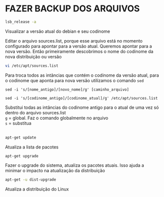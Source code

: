 # FAZER BACKUP DOS ARQUIVOS

```bash
lsb_release -a
```
Visualizar a versão atual do debian e seu codinome

Editar o arquivo sources.list, porque esse arquivo está no momento configurado para apontar para a versão atual. Queremos apontar para a nova versão. Então primeiramente descobrimos o nome do codinome da nova distribuição ou versão

```bash
vi /etc/apt/sources.list
```

Para troca todos as intâncias que contém o codinome da versão atual, para o codinome que aponta para nova versão utilizamos o comando `sed`

```
sed -i 's/[nome_antigo]/[novo_nome]/g' [caminho_arquivo]
```

```
sed -i 's/[codinome_antigo]/[codinome_atual]/g' /etc/apt/sources.list
```
Substitui todas as intâncias do codinome antigo para o atual de uma vez só dentro do arquivo sources.list
<br/>
`g` = global. Faz o comando globalmente no arquivo<br/>
`s` = substitua
<br/><br/>
```bash
apt-get update
```
Atualiza a lista de pacotes

```bash
apt-get upgrade
```
Fazer o upgrade do sistema, atualiza os pacotes atuais. Isso ajuda a minimar o impacto na atualização da distribuição

```bash
apt-get -u dist-upgrade
```
Atualiza a distribuição do Linux
